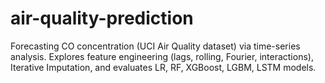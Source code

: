 # air-quality-prediction
Forecasting CO concentration (UCI Air Quality dataset) via time-series analysis. Explores feature engineering (lags, rolling, Fourier, interactions), Iterative Imputation, and evaluates LR, RF, XGBoost, LGBM, LSTM models.
